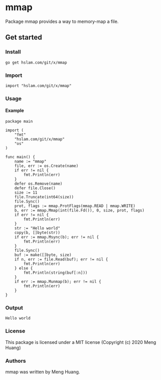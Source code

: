 # mmap
Package mmap provides a way to memory-map a file.

## Get started

### Install
```
go get hslam.com/git/x/mmap
```
### Import
```
import "hslam.com/git/x/mmap"
```
### Usage
#### Example
```
package main

import (
	"fmt"
	"hslam.com/git/x/mmap"
	"os"
)

func main() {
	name := "mmap"
	file, err := os.Create(name)
	if err != nil {
		fmt.Println(err)
	}
	defer os.Remove(name)
	defer file.Close()
	size := 11
	file.Truncate(int64(size))
	file.Sync()
	prot, flags := mmap.ProtFlags(mmap.READ | mmap.WRITE)
	b, err := mmap.Mmap(int(file.Fd()), 0, size, prot, flags)
	if err != nil {
		fmt.Println(err)
	}
	str := "Hello world"
	copy(b, []byte(str))
	if err := mmap.Msync(b); err != nil {
		fmt.Println(err)
	}
	file.Sync()
	buf := make([]byte, size)
	if n, err := file.Read(buf); err != nil {
		fmt.Println(err)
	} else {
		fmt.Println(string(buf[:n]))
	}
	if err := mmap.Munmap(b); err != nil {
		fmt.Println(err)
	}
}
```

### Output
```
Hello world
```

### License
This package is licensed under a MIT license (Copyright (c) 2020 Meng Huang)


### Authors
mmap was written by Meng Huang.


